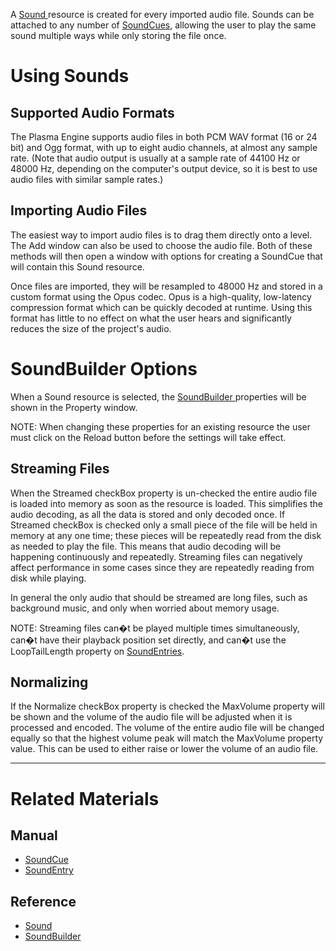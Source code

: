 A [ Sound ](https://github.com/PlasmaEngine/PlasmaDocs/blob/master/code_reference/class_reference/sound.markdown) resource is created for every imported audio file. Sounds can be attached to any number of [SoundCues](https://plasmaengine.github.io/PlasmaDocs/Manual/plasmamanual/audio/soundcue.markdown), allowing the user to play the same sound multiple ways while only storing the file once.

 # Using Sounds

 ## Supported Audio Formats

The Plasma Engine supports audio files in both PCM WAV format (16 or 24 bit) and Ogg format, with up to eight audio channels, at almost any sample rate. (Note that audio output is usually at a sample rate of 44100 Hz or 48000 Hz, depending on the computer's output device, so it is best to use audio files with similar sample rates.) 

 ## Importing Audio Files

The easiest way to import audio files is to drag them directly onto a level. The Add window can also be used to choose the audio file. Both of these methods will then open a window with options for creating a SoundCue that will contain this Sound resource.

Once files are imported, they will be resampled to 48000 Hz and stored in a custom format using the Opus codec. Opus is a high-quality, low-latency compression format which can be quickly decoded at runtime. Using this format has little to no effect on what the user hears and significantly reduces the size of the project's audio.

 # SoundBuilder Options

When a Sound resource is selected, the [ SoundBuilder ](https://github.com/PlasmaEngine/PlasmaDocs/blob/master/code_reference/class_reference/soundbuilder.markdown) properties will be shown in the Property window.

NOTE: When changing these properties for an existing resource the user must click on the Reload button before the settings will take effect.

 ## Streaming Files

When the Streamed checkBox property is un-checked the entire audio file is loaded into memory as soon as the resource is loaded. This simplifies the audio decoding, as all the data is stored and only decoded once. If Streamed checkBox is checked only a small piece of the file will be held in memory at any one time; these pieces will be repeatedly read from the disk as needed to play the file. This means that audio decoding will be happening continuously and repeatedly. Streaming files can negatively affect performance in some cases since they are repeatedly reading from disk while playing. 

In general the only audio that should be streamed are long files, such as background music, and only when worried about memory usage.

NOTE: Streaming files can�t be played multiple times simultaneously, can�t have their playback position set directly, and can�t use the LoopTailLength  property on [SoundEntries](https://githuPlasmaEngine/PlasmaDocsoDocs/blob/master/plasma_editor_documentation/plasmamanual/audio/soundcue.markdown#soundentries).

 ##  Normalizing

If the Normalize checkBox property is checked the MaxVolume  property will be shown and the volume of the audio file will be adjusted when it is processed and encoded. The volume of the entire audio file will be changed equally so that the highest volume peak will match the MaxVolume  property value. This can be used to either raise or lower the volume of an audio file.

---
 # Related Materials

 ## Manual

- [SoundCue ](https://plasmaengine.github.io/PlasmaDocs/Manual/plasmamanual/audio/soundcue.markdown)
- [SoundEntry ](https://plasmaengine.github.io/PlasmaDocs/Manual/plasmamanual/audio/soundcue.markdown#soundentries)

 ## Reference
- [ Sound ](https://github.com/PlasmaEngine/PlasmaDocs/blob/master/code_reference/class_reference/sound.markdown)
- [ SoundBuilder ](https://github.com/PlasmaEngine/PlasmaDocs/blob/master/code_reference/class_reference/soundbuilder.markdown) 

 